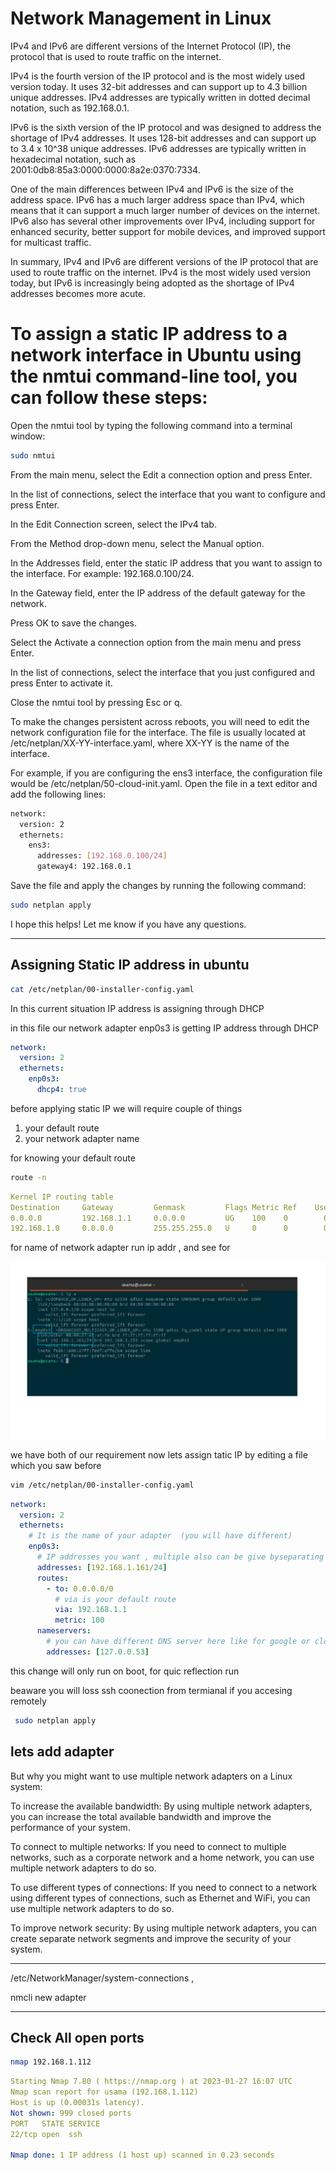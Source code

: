 # Network Management in Linux

IPv4 and IPv6 are different versions of the Internet Protocol (IP), the protocol that is used to route traffic on the internet.

IPv4 is the fourth version of the IP protocol and is the most widely used version today. It uses 32-bit addresses and can support up to 4.3 billion unique addresses. IPv4 addresses are typically written in dotted decimal notation, such as 192.168.0.1.

IPv6 is the sixth version of the IP protocol and was designed to address the shortage of IPv4 addresses. It uses 128-bit addresses and can support up to 3.4 x 10^38 unique addresses. IPv6 addresses are typically written in hexadecimal notation, such as 2001:0db8:85a3:0000:0000:8a2e:0370:7334.

One of the main differences between IPv4 and IPv6 is the size of the address space. IPv6 has a much larger address space than IPv4, which means that it can support a much larger number of devices on the internet. IPv6 also has several other improvements over IPv4, including support for enhanced security, better support for mobile devices, and improved support for multicast traffic.

In summary, IPv4 and IPv6 are different versions of the IP protocol that are used to route traffic on the internet. IPv4 is the most widely used version today, but IPv6 is increasingly being adopted as the shortage of IPv4 addresses becomes more acute.

# To assign a static IP address to a network interface in Ubuntu using the nmtui command-line tool, you can follow these steps:

Open the nmtui tool by typing the following command into a terminal window:

```bash
sudo nmtui
```

From the main menu, select the Edit a connection option and press Enter.

In the list of connections, select the interface that you want to configure and press Enter.

In the Edit Connection screen, select the IPv4 tab.

From the Method drop-down menu, select the Manual option.

In the Addresses field, enter the static IP address that you want to assign to the interface. For example: 192.168.0.100/24.

In the Gateway field, enter the IP address of the default gateway for the network.

Press OK to save the changes.

Select the Activate a connection option from the main menu and press Enter.

In the list of connections, select the interface that you just configured and press Enter to activate it.

Close the nmtui tool by pressing Esc or q.

To make the changes persistent across reboots, you will need to edit the network configuration file for the interface. The file is usually located at /etc/netplan/XX-YY-interface.yaml, where XX-YY is the name of the interface.

For example, if you are configuring the ens3 interface, the configuration file would be /etc/netplan/50-cloud-init.yaml. Open the file in a text editor and add the following lines:

```bash
network:
  version: 2
  ethernets:
    ens3:
      addresses: [192.168.0.100/24]
      gateway4: 192.168.0.1
```

Save the file and apply the changes by running the following command:

```bash
sudo netplan apply
```

I hope this helps! Let me know if you have any questions.

---

## Assigning Static IP address in ubuntu

```bash
cat /etc/netplan/00-installer-config.yaml
```

In this current situation IP address is assigning through DHCP

in this file our network adapter enp0s3 is getting IP address through DHCP

```yaml
network:
  version: 2
  ethernets:
    enp0s3:
      dhcp4: true
```

before applying static IP we will require couple of things

1. your default route
1. your network adapter name

for knowing your default route

```bash
route -n
```

```yaml
Kernel IP routing table
Destination     Gateway         Genmask         Flags Metric Ref    Use Iface
0.0.0.0         192.168.1.1     0.0.0.0         UG    100    0        0 enp0s3
192.168.1.0     0.0.0.0         255.255.255.0   U     0      0        0 enp0s3
```

for name of network adapter
run ip addr , and see for

<img src = "ip.png" >

we have both of our requirement now lets assign tatic IP by editing a file which you saw before

```bash
vim /etc/netplan/00-installer-config.yaml
```

```yaml
network:
  version: 2
  ethernets:
    # It is the name of your adapter  (you will have different)
    enp0s3:
      # IP addresses you want , multiple also can be give byseparating with comma
      addresses: [192.168.1.161/24]
      routes:
        - to: 0.0.0.0/0
          # via is your default route
          via: 192.168.1.1
          metric: 100
      nameservers:
        # you can have different DNS server here like for google or cloudfare , 8.8.8.8
        addresses: [127.0.0.53]
```

this change will only run on boot, for quic reflection run

beaware you will loss ssh coonection from termianal if you accesing remotely

```bash
 sudo netplan apply
```

## lets add adapter

But why you might want to use multiple network adapters on a Linux system:

To increase the available bandwidth: By using multiple network adapters, you can increase the total available bandwidth and improve the performance of your system.

To connect to multiple networks: If you need to connect to multiple networks, such as a corporate network and a home network, you can use multiple network adapters to do so.

To use different types of connections: If you need to connect to a network using different types of connections, such as Ethernet and WiFi, you can use multiple network adapters to do so.

To improve network security: By using multiple network adapters, you can create separate network segments and improve the security of your system.

---

/etc/NetworkManager/system-connections ,

nmcli new adapter

---

## Check All open ports

```bash
nmap 192.168.1.112
```

```yaml
Starting Nmap 7.80 ( https://nmap.org ) at 2023-01-27 16:07 UTC
Nmap scan report for usama (192.168.1.112)
Host is up (0.00031s latency).
Not shown: 999 closed ports
PORT   STATE SERVICE
22/tcp open  ssh

Nmap done: 1 IP address (1 host up) scanned in 0.23 seconds
```
